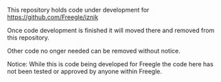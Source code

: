 This repository holds code under development for https://github.com/Freegle/iznik

Once code development is finished it will moved there and removed from this repository.

Other code no onger needed can be removed without notice.

Notice: While this is code being developed for Freegle the code here has not been tested or approved by anyone within Freegle.
